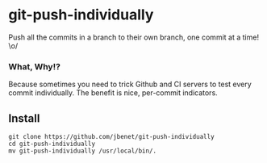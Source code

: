 # git-push-individually

Push all the commits in a branch to their own branch, one commit at a time! \o/

### What, Why!?

Because sometimes you need to trick Github and CI servers to test every commit individually. The benefit is nice, per-commit indicators.

## Install

```
git clone https://github.com/jbenet/git-push-individually
cd git-push-individually
mv git-push-individually /usr/local/bin/.
```

